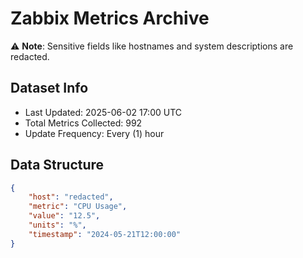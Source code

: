 # Zabbix Metrics Archive

⚠️ **Note**: Sensitive fields like hostnames and system descriptions are redacted.

## Dataset Info
- Last Updated: 2025-06-02 17:00 UTC
- Total Metrics Collected: 992
- Update Frequency: Every (1) hour

## Data Structure
```json
{
    "host": "redacted",
    "metric": "CPU Usage",
    "value": "12.5",
    "units": "%",
    "timestamp": "2024-05-21T12:00:00"
}
```
